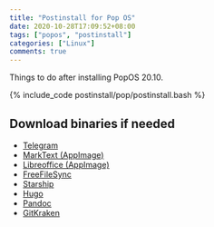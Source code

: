 ```yaml
---
title: "Postinstall for Pop OS"
date: 2020-10-28T17:09:52+08:00
tags: ["popos", "postinstall"]
categories: ["Linux"]
comments: true
---
```


Things to do after installing PopOS 20.10.

<!--more-->

{% include_code postinstall/pop/postinstall.bash %}

## Download binaries if needed

- [Telegram](https://telegram.org/)
- [MarkText (AppImage)](https://github.com/marktext/marktext)
- [Libreoffice (AppImage)](https://www.libreoffice.org/download/appimage/)
- [FreeFileSync](https://freefilesync.org/)
- [Starship](https://starship.rs/)
- [Hugo](https://github.com/gohugoio/hugo/releases/)
- [Pandoc](https://github.com/jgm/pandoc/releases/)
- [GitKraken](https://www.gitkraken.com/)
